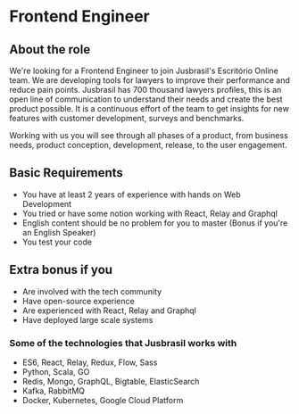 # Frontend Engineer

## About the role
We're looking for a Frontend Engineer to join Jusbrasil's Escritório Online team. We are developing tools for lawyers to improve their performance and reduce pain points. Jusbrasil has 700 thousand lawyers profiles, this is an open line of communication to understand their needs and create the best product possible. It is a continuous effort of the team to get insights for new features with customer development, surveys and benchmarks.

Working with us you will see through all phases of a product, from business needs, product conception, development, release, to the user engagement.

## Basic Requirements
- You have at least 2 years of experience with hands on Web Development
- You tried or have some notion working with React, Relay and Graphql
- English content should be no problem for you to master (Bonus if you're an English Speaker)
- You test your code

## Extra bonus if you
- Are involved with the tech community
- Have open-source experience
- Are experienced with React, Relay and Graphql
- Have deployed large scale systems

### Some of the technologies that Jusbrasil works with
- ES6, React, Relay, Redux, Flow, Sass
- Python, Scala, GO
- Redis, Mongo, GraphQL, Bigtable, ElasticSearch
- Kafka, RabbitMQ
- Docker, Kubernetes, Google Cloud Platform
